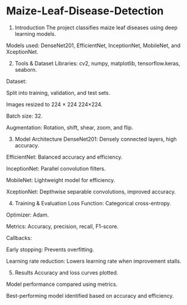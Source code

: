 # Maize-Leaf-Disease-Detection
1. Introduction
The project classifies maize leaf diseases using deep learning models.

Models used: DenseNet201, EfficientNet, InceptionNet, MobileNet, and XceptionNet.

 2. Tools & Dataset
Libraries: cv2, numpy, matplotlib, tensorflow.keras, seaborn.

Dataset:

Split into training, validation, and test sets.

Images resized to 
224
×
224
224×224.

Batch size: 32.

Augmentation: Rotation, shift, shear, zoom, and flip.

 3. Model Architecture
DenseNet201: Densely connected layers, high accuracy.

EfficientNet: Balanced accuracy and efficiency.

InceptionNet: Parallel convolution filters.

MobileNet: Lightweight model for efficiency.

XceptionNet: Depthwise separable convolutions, improved accuracy.

 4. Training & Evaluation
Loss Function: Categorical cross-entropy.

Optimizer: Adam.

Metrics: Accuracy, precision, recall, F1-score.

Callbacks:

Early stopping: Prevents overfitting.

Learning rate reduction: Lowers learning rate when improvement stalls.

 5. Results
Accuracy and loss curves plotted.

Model performance compared using metrics.

Best-performing model identified based on accuracy and efficiency.
